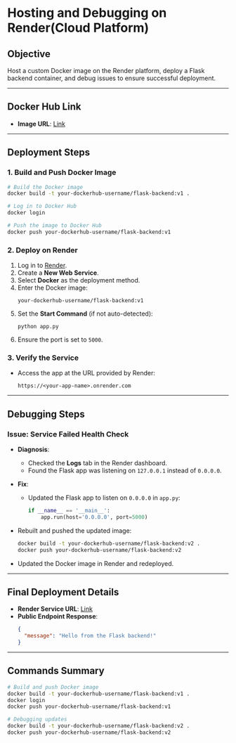# Hosting and Debugging on Render(Cloud Platform)

## Objective
Host a custom Docker image on the Render platform, deploy a Flask backend container, and debug issues to ensure successful deployment.

---

## Docker Hub Link
- **Image URL**: [Link](https://hub.docker.com/repository/docker/cabhishek1304/flash-backend)

---

## Deployment Steps

### 1. Build and Push Docker Image
```bash
# Build the Docker image
docker build -t your-dockerhub-username/flask-backend:v1 .

# Log in to Docker Hub
docker login

# Push the image to Docker Hub
docker push your-dockerhub-username/flask-backend:v1
```

### 2. Deploy on Render
1. Log in to [Render](https://render.com).
2. Create a **New Web Service**.
3. Select **Docker** as the deployment method.
4. Enter the Docker image:
   ```
   your-dockerhub-username/flask-backend:v1
   ```
5. Set the **Start Command** (if not auto-detected):
   ```
   python app.py
   ```
6. Ensure the port is set to `5000`.

### 3. Verify the Service
- Access the app at the URL provided by Render:
  ```
  https://<your-app-name>.onrender.com
  ```

---

## Debugging Steps
### **Issue: Service Failed Health Check**
- **Diagnosis**:
  - Checked the **Logs** tab in the Render dashboard.
  - Found the Flask app was listening on `127.0.0.1` instead of `0.0.0.0`.

- **Fix**:
  - Updated the Flask app to listen on `0.0.0.0` in `app.py`:
    ```python
    if __name__ == '__main__':
        app.run(host='0.0.0.0', port=5000)
    ```

- Rebuilt and pushed the updated image:
  ```bash
  docker build -t your-dockerhub-username/flask-backend:v2 .
  docker push your-dockerhub-username/flask-backend:v2
  ```

- Updated the Docker image in Render and redeployed.

---

## Final Deployment Details
- **Render Service URL**: [Link](https://flash-backend-v1.onrender.com/)
- **Public Endpoint Response**:
  ```json
  {
    "message": "Hello from the Flask backend!"
  }
  ```

---

## Commands Summary
```bash
# Build and push Docker image
docker build -t your-dockerhub-username/flask-backend:v1 .
docker login
docker push your-dockerhub-username/flask-backend:v1

# Debugging updates
docker build -t your-dockerhub-username/flask-backend:v2 .
docker push your-dockerhub-username/flask-backend:v2
```
```
